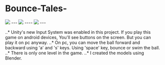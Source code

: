 # Bounce-Tales-

<img src="https://github.com/Rizaou/Bounce-Tales-/blob/readme.md_file/images/menu.jpg"/>
---
<img src="https://github.com/Rizaou/Bounce-Tales-/blob/readme.md_file/images/1.jpg"/>
----
<img src="https://github.com/Rizaou/Bounce-Tales-/blob/readme.md_file/images/2.jpg"/>
---

..* Unity's new Input System was enabled in this project. If you play this game on android devices, You'll see buttons on the screen. But you can play it on pc anyway.
..* On pc, you can move the ball forward and backward using 'a' and 's' keys. Using 'space' key, bounce or swim the ball.
..* There is only one level in the game.
..* I created the models using Blender.
